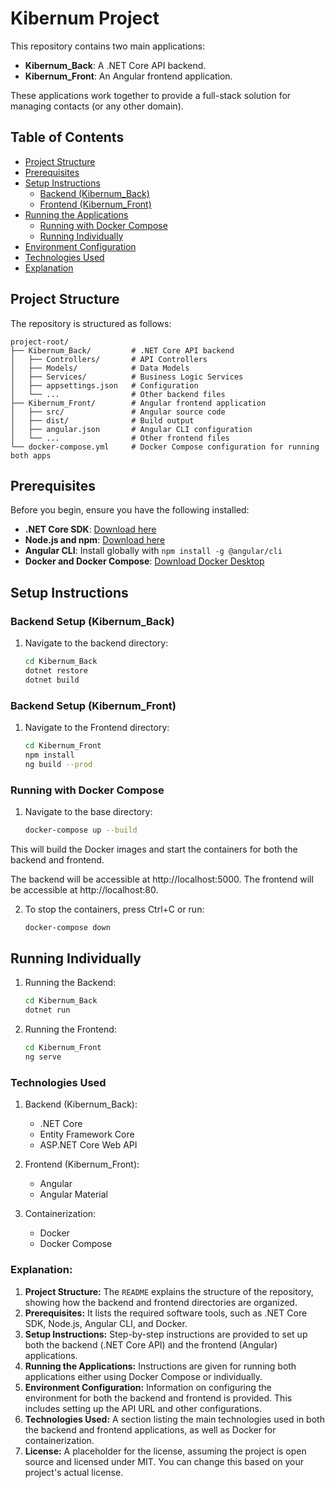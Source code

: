 # Kibernum Project

This repository contains two main applications:
- **Kibernum_Back**: A .NET Core API backend.
- **Kibernum_Front**: An Angular frontend application.

These applications work together to provide a full-stack solution for managing contacts (or any other domain).

## Table of Contents

- [Project Structure](#project-structure)
- [Prerequisites](#prerequisites)
- [Setup Instructions](#setup-instructions)
  - [Backend (Kibernum_Back)](#backend-setup-kibernum_back)
  - [Frontend (Kibernum_Front)](#frontend-setup-kibernum_front)
- [Running the Applications](#running-the-applications)
  - [Running with Docker Compose](#running-with-docker-compose)
  - [Running Individually](#running-individually)
- [Environment Configuration](#environment-configuration)
- [Technologies Used](#technologies-used)
- [Explanation](#explanation)

## Project Structure

The repository is structured as follows:

```plaintext
project-root/
├── Kibernum_Back/         # .NET Core API backend
│   ├── Controllers/       # API Controllers
│   ├── Models/            # Data Models
│   ├── Services/          # Business Logic Services
│   ├── appsettings.json   # Configuration
│   └── ...                # Other backend files
├── Kibernum_Front/        # Angular frontend application
│   ├── src/               # Angular source code
│   ├── dist/              # Build output
│   ├── angular.json       # Angular CLI configuration
│   └── ...                # Other frontend files
└── docker-compose.yml     # Docker Compose configuration for running both apps
```

## Prerequisites

Before you begin, ensure you have the following installed:

- **.NET Core SDK**: [Download here](https://dotnet.microsoft.com/download)
- **Node.js and npm**: [Download here](https://nodejs.org/en/download/)
- **Angular CLI**: Install globally with `npm install -g @angular/cli`
- **Docker and Docker Compose**: [Download Docker Desktop](https://www.docker.com/products/docker-desktop)

## Setup Instructions

### Backend Setup (Kibernum_Back)

1. Navigate to the backend directory:
   ```bash
   cd Kibernum_Back
   dotnet restore
   dotnet build

### Backend Setup (Kibernum_Front)

1. Navigate to the Frontend directory:
   ```bash
   cd Kibernum_Front
   npm install
   ng build --prod

### Running with Docker Compose

1. Navigate to the base directory:
   ```bash
   docker-compose up --build

This will build the Docker images and start the containers for both the backend and frontend.

The backend will be accessible at http://localhost:5000.
The frontend will be accessible at http://localhost:80.

2. To stop the containers, press Ctrl+C or run:
   ```bash
   docker-compose down

## Running Individually

1. Running the Backend:
    ```bash
    cd Kibernum_Back
    dotnet run

1. Running the Frontend:
    ```bash
    cd Kibernum_Front
    ng serve


### Technologies Used

1. Backend (Kibernum_Back):
    - .NET Core
    - Entity Framework Core
    - ASP.NET Core Web API

2. Frontend (Kibernum_Front):
    - Angular
    - Angular Material

3. Containerization:
    - Docker
    - Docker Compose


### **Explanation:**

1. **Project Structure:** The `README` explains the structure of the repository, showing how the backend and frontend directories are organized.
2. **Prerequisites:** It lists the required software tools, such as .NET Core SDK, Node.js, Angular CLI, and Docker.
3. **Setup Instructions:** Step-by-step instructions are provided to set up both the backend (.NET Core API) and the frontend (Angular) applications.
4. **Running the Applications:** Instructions are given for running both applications either using Docker Compose or individually.
5. **Environment Configuration:** Information on configuring the environment for both the backend and frontend is provided. This includes setting up the API URL and other configurations.
6. **Technologies Used:** A section listing the main technologies used in both the backend and frontend applications, as well as Docker for containerization.
7. **License:** A placeholder for the license, assuming the project is open source and licensed under MIT. You can change this based on your project's actual license.